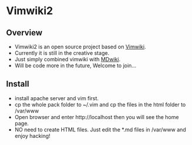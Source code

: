 # Vimwiki2

## Overview
* Vimwiki2 is an open source project based on [Vimwiki](http://vimwiki.github.io).
* Currently it is still in the creative stage.
* Just simply combined vimwiki with [MDwiki](http://dynalon.github.io/mdwiki/#!index.md).
* Will be code more in the future, Welcome to join...

## Install
* install apache server and vim first.
* cp the whole pack folder to ~/.vim and cp the files in the html folder to /var/www
* Open browser and enter http://localhost then you will see the home page.
* NO need to create HTML files. Just edit the *.md files in /var/www and enjoy hacking!

